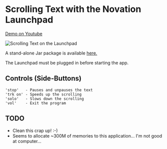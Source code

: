 # Scrolling Text with the Novation Launchpad

[Demo on Youtube](http://youtu.be/Zwbro6do84U)

<img src="https://raw.github.com/sordina/launchtext/master/images/launchtext.png" alt="Scrolling Text on the Launchpad" />

A stand-alone Jar package is available [here.](http://s3.amazonaws.com/sordina.binaries/launchtext-0.0.3-standalone.jar)

The Launchpad must be plugged in before starting the app.

## Controls (Side-Buttons)

    'stop'   - Pauses and unpauses the text
    'trk on' - Speeds up the scrolling
    'solo'   - Slows down the scrolling
    'vol'    - Exit the program

## TODO

* Clean this crap up! :-)
* Seems to allocate ~300M of memories to this application... I'm not good at computer...
